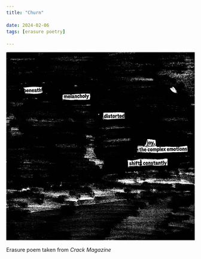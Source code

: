 ```yaml
---
title: "Churn"

date: 2024-02-06
tags: [erasure poetry] 

---
```


<img src="/assets/images/articles/2024/churn.jpeg" alt="erasure poem: Beneath melancholy distorted joy/the complex emotions/shift constantly " title="everything at the same time" class="responsive"><br>  

Erasure poem taken from *Crack Magazine*